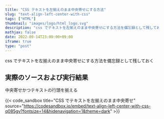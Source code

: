 ```yaml
---
title: "CSS テキストを左揃えのまま中央寄せにする方法"
slug: "text-align-left-center-with-css"
tags: ["HTML"]
thumbnail: "images/logo/html_logo.svg"
description: "css でテキストを左揃えのまま中央寄せにする方法を備忘録として残しておく"
mathjax: false
date: 2022-09-14T23:00:00+09:00
iframe: true
type: "post"
---
```


css でテキストを左揃えのまま中央寄せにする方法を備忘録として残しておく

## 実際のソースおよび実行結果

中央寄せかつテキストの行頭を揃える

{{< code_sandbox title="CSS でテキストを左揃えのまま中央寄せ" source="https://codesandbox.io/embed/text-align-left-center-with-css-q085gv?fontsize=14&hidenavigation=1&theme=dark" >}}
